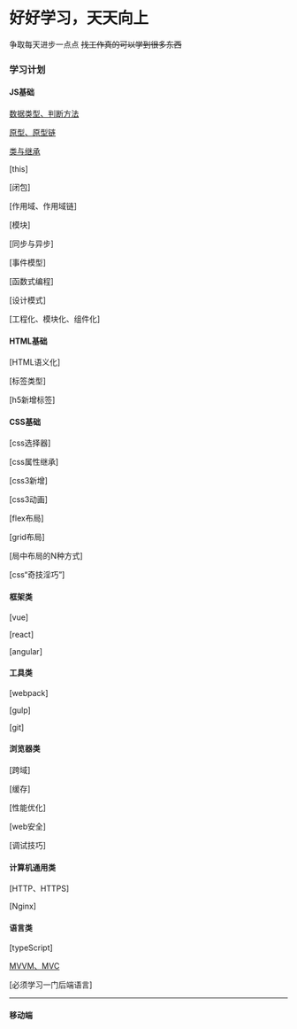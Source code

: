 # 好好学习，天天向上
争取每天进步一点点
~~找工作真的可以学到很多东西~~
### 学习计划
#### JS基础
[数据类型、判断方法](./js/datatype.md)

[原型、原型链](./js/prototype.md)
   
[类与继承](./js/class.md)

[this]

[闭包]

[作用域、作用域链]

[模块]

[同步与异步]

[事件模型]

[函数式编程]

[设计模式]

[工程化、模块化、组件化]

#### HTML基础
[HTML语义化]

[标签类型]

[h5新增标签]

#### CSS基础
[css选择器]

[css属性继承]

[css3新增]

[css3动画]

[flex布局]

[grid布局]

[局中布局的N种方式]

[css“奇技淫巧”]

#### 框架类
[vue]

[react]

[angular]
#### 工具类
[webpack]

[gulp]

[git]

#### 浏览器类
[跨域]

[缓存]

[性能优化]

[web安全]

[调试技巧]

#### 计算机通用类
[HTTP、HTTPS]

[Nginx]

#### 语言类
[typeScript]

[MVVM、MVC](./language/mvc-mvvm.md)

[必须学习一门后端语言]

---
#### 移动端